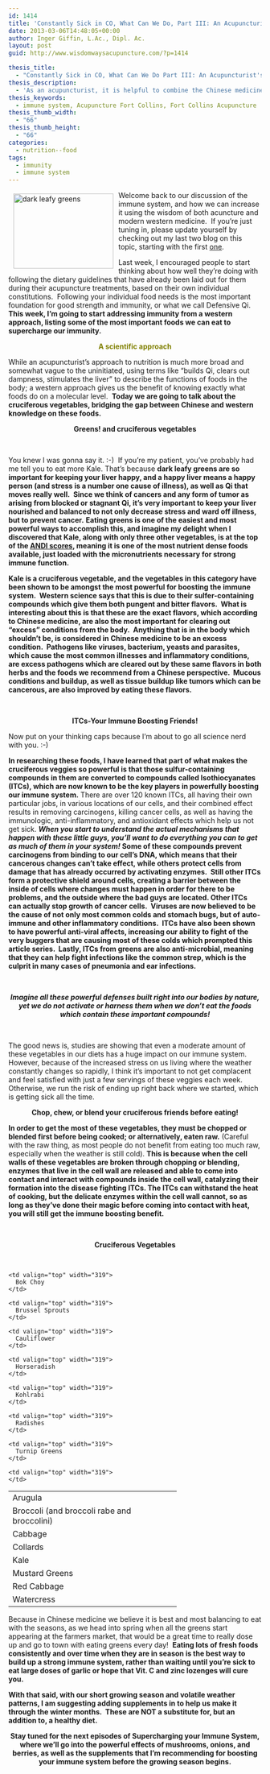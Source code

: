 ```yaml
---
id: 1414
title: 'Constantly Sick in CO, What Can We Do, Part III: An Acupuncturist&#8217;s Approach to Supercharging Your Immunity'
date: 2013-03-06T14:48:05+00:00
author: Inger Giffin, L.Ac., Dipl. Ac.
layout: post
guid: http://www.wisdomwaysacupuncture.com/?p=1414

thesis_title:
  - "Constantly Sick in CO, What Can We Do Part III: An Acupuncturist's Approach to Supercharging Your Immunity"
thesis_description:
  - 'As an acupuncturist, it is helpful to combine the Chinese medicine nutritional approach with what modern science says about nourishing our immunity. '
thesis_keywords:
  - immune system, Acupuncture Fort Collins, Fort Collins Acupuncture
thesis_thumb_width:
  - "66"
thesis_thumb_height:
  - "66"
categories:
  - nutrition--food
tags:
  - immunity
  - immune system
---
```

<img src="http://ih.constantcontact.com/fs085/1102844965003/img/65.jpg" alt="dark leafy greens" width="199" height="149" align="left" border="0" hspace="10" vspace="5" />

<div>
  Welcome back to our discussion of the immune system, and how we can increase it using the wisdom of both acuncture and modern western medicine.  If you&#8217;re just tuning in, please update yourself by checking out my last two blog on this topic, starting with the first <a href="http://r20.rs6.net/tn.jsp?e=001iOmi5EoOaIShaSfuUtXTb99NDbZIwyLpRd7cSrhkKqcz6YC3Q2JAGArdtyTjZb9Ce3m08pvBVqUliQ4mEyXrlD9-x2Z3hSrVCV19FgWjQBCieaA8ZXMxgiGC2DW7bTLNFabNqmwubh2PUldI96oewQ==" target="_blank" rel="noopener">one</a>.
</div>

Last week, I encouraged people to start thinking about how well they&#8217;re doing with following the dietary guidelines that have already been laid out for them during their acupuncture treatments, based on their own individual constitutions.  Following your individual food needs is the most important foundation for good strength and immunity, or what we call Defensive Qi. **This week, I&#8217;m going to start addressing immunity from a western approach, listing some of the most important foods we can eat to supercharge our immunity.**

<p style="text-align: center;">
  <span style="color: #808000;"><strong>A scientific approach</strong></span>
</p>

While an acupuncturist&#8217;s approach to nutrition is much more broad and somewhat vague to the uninitiated, using terms like &#8220;builds Qi, clears out dampness, stimulates the liver&#8221; to describe the functions of foods in the body; a western approach gives us the benefit of knowing exactly what foods do on a molecular level.  **Today we are going to talk about the cruciferous vegetables, bridging the gap between Chinese and western knowledge on these foods.**

<p style="text-align: center;">
  <strong>Greens! and cruciferous vegetables</strong>
</p>

&nbsp;

You knew I was gonna say it. :-)  If you&#8217;re my patient, you&#8217;ve probably had me tell you to eat more Kale. That&#8217;s because **dark leafy greens are so important for keeping your liver happy, and a happy liver means a happy person (and stress is a number one cause of illness), as well as Qi that moves really well.  Since we think of cancers and any form of tumor as arising from blocked or stagnant Qi, it&#8217;s very important to keep your liver nourished and balanced to not only decrease stress and ward off illness, but to prevent cancer.** **Eating greens is one of the easiest and most powerful ways to accomplish this, and imagine my delight when I discovered that Kale, along with only three other vegetables, is at the top of the <a href="http://r20.rs6.net/tn.jsp?e=001iOmi5EoOaIRqjHE7_VSubu28ZfVS1xZhF-10JD9sF-QUDN4tUHFupZKBstqfP1N27KacwVcVbeQPTXBiClKG-PrfHQD9t6lIr6-_Je9e_9w5fvkU6TiOjNHwRmv0lNpma9-C3eyOzrE=" target="_blank" rel="noopener">ANDI scores</a>, meaning it is one of the most nutrient dense foods available, just loaded with the micronutrients necessary for strong immune function.** 

**Kale is a cruciferous vegetable, and the vegetables in this category have been shown to be amongst the most powerful for boosting the immune system.  Western science says that this is due to their sulfer-containing compounds which give them both pungent and bitter flavors.  What is interesting about this is that these are the exact flavors, which according to Chinese medicine, are also the most important for clearing out &#8220;excess&#8221; conditions from the body.  Anything that is in the body which shouldn&#8217;t be, is considered in Chinese medicine to be an excess condition.  Pathogens like viruses, bacterium, yeasts and parasites, which cause the most common illnesses and inflammatory conditions, are excess pathogens which are cleared out by these same flavors in both herbs and the foods we recommend from a Chinese perspective.  Mucous conditions and buildup, as well as tissue buildup like tumors which can be cancerous, are also improved by eating these flavors.** 

&nbsp;

<p style="text-align: center;">
  <strong>ITCs-Your Immune Boosting Friends!</strong>
</p>

Now put on your thinking caps because I&#8217;m about to go all science nerd with you. :-)

**In researching these foods, I have learned that part of what makes the cruciferous veggies so powerful is that those sulfur-containing compounds in them are converted to compounds called Isothiocyanates (ITCs), which are now known to be the key players in powerfully boosting our immune system.** There are over 120 known ITCs, all having their own particular jobs, in various locations of our cells, and their combined effect results in removing carcinogens, killing cancer cells, as well as having the immunologic, anti-inflammatory, and antioxidant effects which help us not get sick. **_When you start to understand the actual mechanisms that happen with these little guys, you&#8217;ll want to do everything you can to get as much of them in your system!_ Some of these compounds prevent carcinogens from binding to our cell&#8217;s DNA, which means that their cancerous changes can&#8217;t take effect, while others protect cells from damage that has already occurred by activating enzymes.  Still other ITCs form a protective shield around cells, creating a barrier between the inside of cells where changes must happen in order for there to be problems, and the outside where the bad guys are located. Other ITCs can actually stop growth of cancer cells.  Viruses are now believed to be the cause of not only most common colds and stomach bugs, but of auto-immune and other inflammatory conditions.  ITCs have also been shown to have powerful anti-viral affects, increasing our ability to fight of the very buggers that are causing most of these colds which prompted this article series.  Lastly, ITCs from greens are also anti-microbial, meaning that they can help fight infections like the common strep, which is the culprit in many cases of pneumonia and ear infections.** 

&nbsp;

<p style="text-align: center;">
  <strong><em> Imagine all these powerful defenses built right into our bodies by nature, yet we do not activate or harness them when we don&#8217;t eat the foods which contain these important compounds!</em></strong>
</p>

&nbsp;

The good news is, studies are showing that even a moderate amount of these vegetables in our diets has a huge impact on our immune system. However, because of the increased stress on us living where the weather constantly changes so rapidly, I think it&#8217;s important to not get complacent and feel satisfied with just a few servings of these veggies each week. Otherwise, we run the risk of ending up right back where we started, which is getting sick all the time.

<p style="text-align: center;">
  <strong> Chop, chew, or blend your cruciferous friends before eating!</strong>
</p>

**In order to get the most of these vegetables, they must be chopped or blended first before being cooked; or alternatively, eaten raw.** (Careful with the raw thing, as most people do not benefit from eating too much raw, especially when the weather is still cold). **This is because when the cell walls of these vegetables are broken through chopping or blending, enzymes that live in the cell wall are released and able to come into contact and interact with compounds inside the cell wall, catalyzing their formation into the disease fighting ITCs. The ITCs can withstand the heat of cooking, but the delicate enzymes within the cell wall cannot, so as long as they&#8217;ve done their magic before coming into contact with heat, you will still get the immune boosting benefit.** 

&nbsp;

<p style="text-align: center;">
  <strong>Cruciferous Vegetables</strong>
</p>

&nbsp;

<table border="0" cellspacing="0" cellpadding="0">
  <tr>
    <td valign="top" width="319">
      Arugula
    </td>
    
    <td valign="top" width="319">
      Bok Choy
    </td>
  </tr>
  
  <tr>
    <td valign="top" width="319">
      Broccoli (and broccoli rabe and broccolini)
    </td>
    
    <td valign="top" width="319">
      Brussel Sprouts
    </td>
  </tr>
  
  <tr>
    <td valign="top" width="319">
      Cabbage
    </td>
    
    <td valign="top" width="319">
      Cauliflower
    </td>
  </tr>
  
  <tr>
    <td valign="top" width="319">
      Collards
    </td>
    
    <td valign="top" width="319">
      Horseradish
    </td>
  </tr>
  
  <tr>
    <td valign="top" width="319">
      Kale
    </td>
    
    <td valign="top" width="319">
      Kohlrabi
    </td>
  </tr>
  
  <tr>
    <td valign="top" width="319">
      Mustard Greens
    </td>
    
    <td valign="top" width="319">
      Radishes
    </td>
  </tr>
  
  <tr>
    <td valign="top" width="319">
      Red Cabbage
    </td>
    
    <td valign="top" width="319">
      Turnip Greens
    </td>
  </tr>
  
  <tr>
    <td valign="top" width="319">
      Watercress
    </td>
    
    <td valign="top" width="319">
    </td>
  </tr>
</table>

Because in Chinese medicine we believe it is best and most balancing to eat with the seasons, as we head into spring when all the greens start appearing at the farmers market, that would be a great time to really dose up and go to town with eating greens every day!  **Eating lots of fresh foods consistently and over time when they are in season is the best way to build up a strong immune system, rather than waiting until you&#8217;re sick to eat large doses of garlic or hope that Vit. C and zinc lozenges will cure you.** 

**With that said, with our short growing season and volatile weather patterns, I am suggesting adding supplements in to help us make it through the winter months.  These are NOT a substitute for, but an addition to, a healthy diet.**

<p style="text-align: center;">
  <strong>Stay tuned for the next episodes of Supercharging your Immune System, where we&#8217;ll go into the powerful effects of mushrooms, onions, and berries, as well as the supplements that I&#8217;m recommending for boosting your immune system before the growing season begins.</strong>
</p>